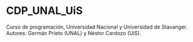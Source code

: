 # CDP_UNAL_UiS
Curso de programación, Universidad Nacional y Universidad de Stavanger. Autores: Germán Prieto (UNAL) y Néstor Cardozo (UiS).

